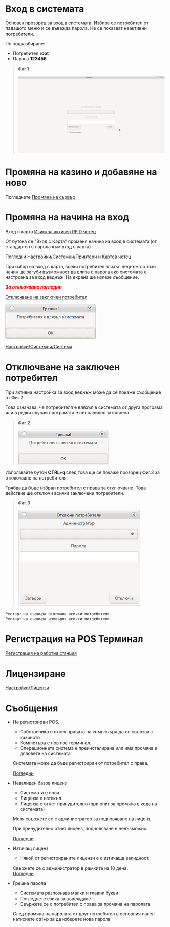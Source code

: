 # Вход в системата

Основен прозорец за вход в системата.
Избира се потребител от падащото меню и се въвежда парола. Не се показват неактивни потребители.

По подразбиране:
 
 * Потребител __root__
 * Парола __123456__ 
 
> **Фиг.1**
>
> ![fig.1](../../img/colibri/login.png)


# Промяна на казино и добавяне на ново

Погледнете [Промяна на сървър](change_server.html)

# Промяна на начина на вход

Вход с карта [Изисква активен RFID четец](config_system.html#_27)

От бутона се "Вход с Карта" променя начина на вход в системата (от стандартен с парола към вход с карта)

Погледни [Настройки/Системни/Принтери и Картов четец](config_system.html)

При избор на вход с карта, всеки потребител влязъл веднъж по този начин ще загуби възможност да 
влиза с парола ако системата е настроена за вход веднъж. На екрана ще излезе съобщение.
<h5 style="color:red; display: inline;">За отключване погледни </h5>

[Отключване на заключен потребител](login.html#_4)

![fig.2](../../img/colibri/in_one_time.png)


[Настройки/Системни/Система](config_system.html)

# Отключване на заключен потребител

При активна настройка за вход веднъж може да се покаже съобщение от Фиг.2

Това означава, че потребителя е влязъл в системата от друга програма или в редки 
случаи програмата е неправилно затворена.



> **Фиг.2**
>
> ![fig.2](../../img/colibri/in_one_time.png)

Използвайте бутон __CTRL+q__ след това ще се покаже прозорец Фиг.3 за отключване на потребителя.

Трябва да бъде избран потребител с права за отключване. Това действие ще отключи всички заключени потребители.

> **Фиг.3**
>
> ![fig.3](../../img/colibri/unlock_in_one_time.png)


```
Рестарт на сървъра отключва всички потребители.
Рестарт на сървъра изхвърля всички потребители.
```

# Регистрация на POS Терминал

[Регистрация на работна станция](config_system.html#_36)

# Лицензиране

[Настройки/Лицензи](license.html)

# Съобщения

* Не регистриран POS. 
    * Собственика е отнел правата на компютъра да се свързва с казиното
    * Компютъра е нов пос терминал.
    * Операционната система е преинсталирана или има промяна в дяловете на системата
    
    Системата може да бъде регистриран от потребител с права.
    
    [Погледни](config_system.html#_36)

* Невалиден базов лиценз
    * Системата е нова
    * Лиценза е изтекъл
    * Лиценза е отнет принудително (при опит за промяна в кода на системата)
    
    Моля свържете се с администратор за подновяване на лиценз. 
    
    При принудително отнет лиценз, подновяване е невъзможно.
    
    [Погледни](license.html#_3)
    
* Изтичащ лиценз
    * Някой от регистрираните лицензи е с изтичаща валидност.
    
    Свържете се с администратор в рамките на 10 дена.<br>
    [Погледни](license.html)
    
* Грешна парола
    * Системата разпознава малки и главни букви
    * Погледнете езика за въвеждане
    * Свържете се с потребител с права за промяна на паролата
    
    След промяна на паролата от друг потребител в основния панел натиснете ctrl+p за да изберете нова парола.

